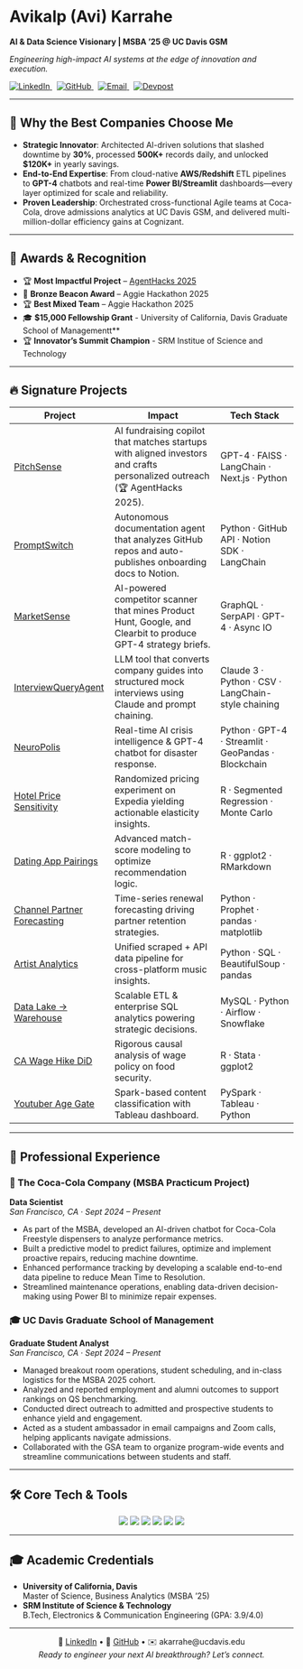 <p align="center">
  <h1>Avikalp (Avi) Karrahe</h1>
  <p><strong>AI & Data Science Visionary | MSBA ’25 @ UC Davis GSM</strong></p>
  <p><em>Engineering high-impact AI systems at the edge of innovation and execution.</em></p>
  <p>
    <a href="https://www.linkedin.com/in/avikalp">
      <img src="https://img.shields.io/badge/LinkedIn-@avikalp-blue?logo=linkedin" alt="LinkedIn"/>
    </a>
    &nbsp;
    <a href="https://github.com/Avikalp-Karrahe">
      <img src="https://img.shields.io/badge/GitHub-@Avikalp--Karrahe-black?logo=github" alt="GitHub"/>
    </a>
    &nbsp;
    <a href="mailto:akarrahe@ucdavis.edu">
      <img src="https://img.shields.io/badge/Email-akarrahe%40ucdavis.edu-red?logo=gmail" alt="Email"/>
    </a>
    &nbsp;
    <a href="https://devpost.com/akarrahe">
      <img src="https://img.shields.io/badge/Devpost-@akarrahe-003E54?logo=devpost&logoColor=white" alt="Devpost"/>
    </a>
  </p>
</p>

---

## 🌟 Why the Best Companies Choose Me

- **Strategic Innovator**: Architected AI-driven solutions that slashed downtime by **30%**, processed **500K+** records daily, and unlocked **$120K+** in yearly savings.
- **End-to-End Expertise**: From cloud-native **AWS/Redshift** ETL pipelines to **GPT-4** chatbots and real-time **Power BI/Streamlit** dashboards—every layer optimized for scale and reliability.
- **Proven Leadership**: Orchestrated cross-functional Agile teams at Coca-Cola, drove admissions analytics at UC Davis GSM, and delivered multi-million-dollar efficiency gains at Cognizant.

---

## 🏅 Awards & Recognition

- 🏆 **Most Impactful Project** – [AgentHacks 2025](https://www.agenthacks.org)  
- 🥉 **Bronze Beacon Award** – Aggie Hackathon 2025  
- 🏆 **Best Mixed Team** – Aggie Hackathon 2025  
- 🎓 **$15,000 Fellowship Grant** - University of California, Davis Graduate School of Managementt**
- 🏆 **Innovator’s Summit Champion** - SRM Institue of Science and Technology

---

## 🔥 Signature Projects

| Project | Impact | Tech Stack |
|---------|--------|------------|
| [PitchSense](https://github.com/Avikalp-Karrahe/PitchSense) | AI fundraising copilot that matches startups with aligned investors and crafts personalized outreach (🏆 AgentHacks 2025). | GPT-4 · FAISS · LangChain · Next.js · Python |
| [PromptSwitch](https://github.com/Avikalp-Karrahe/PromptSwitch) | Autonomous documentation agent that analyzes GitHub repos and auto-publishes onboarding docs to Notion. | Python · GitHub API · Notion SDK · LangChain |
| [MarketSense](https://github.com/Avikalp-Karrahe/MarketSense) | AI-powered competitor scanner that mines Product Hunt, Google, and Clearbit to produce GPT-4 strategy briefs. | GraphQL · SerpAPI · GPT-4 · Async IO |
| [InterviewQueryAgent](https://github.com/Avikalp-Karrahe/InterviewQueryAgent) | LLM tool that converts company guides into structured mock interviews using Claude and prompt chaining. | Claude 3 · Python · CSV · LangChain-style chaining |
| [NeuroPolis](https://github.com/Avikalp-Karrahe/NeuroPolis) | Real-time AI crisis intelligence & GPT-4 chatbot for disaster response. | Python · GPT-4 · Streamlit · GeoPandas · Blockchain |
| [Hotel Price Sensitivity](https://github.com/Avikalp-Karrahe/Experimental-Analysis-of-Consumer-Price-Sensitivity-in-Hotel-Bookings) | Randomized pricing experiment on Expedia yielding actionable elasticity insights. | R · Segmented Regression · Monte Carlo |
| [Dating App Pairings](https://github.com/Avikalp-Karrahe/-Algorithmic-Accuracy-Analysis-of-Dating-App-Pairings) | Advanced match-score modeling to optimize recommendation logic. | R · ggplot2 · RMarkdown |
| [Channel Partner Forecasting](https://github.com/Avikalp-Karrahe/Channel-Partner-Growth-Forecasting-and-Renewal-Decision) | Time-series renewal forecasting driving partner retention strategies. | Python · Prophet · pandas · matplotlib |
| [Artist Analytics](https://github.com/Avikalp-Karrahe/Cross-Platform-Artist-Analytics-with-SQL-Wikipedia-Scraping-and-iTunes-API) | Unified scraped + API data pipeline for cross-platform music insights. | Python · SQL · BeautifulSoup · pandas |
| [Data Lake → Warehouse](https://github.com/Avikalp-Karrahe/Data-Lake-to-Data-Warehouse-Database-Development-and-Insights) | Scalable ETL & enterprise SQL analytics powering strategic decisions. | MySQL · Python · Airflow · Snowflake |
| [CA Wage Hike DiD](https://github.com/Avikalp-Karrahe/Difference-in-Differences-Study-of-California-Wage-Hike-on-Food-Insecurity) | Rigorous causal analysis of wage policy on food security. | R · Stata · ggplot2 |
| [Youtuber Age Gate](https://github.com/Avikalp-Karrahe/Youtuber-Age-Gate-Content-Categorization) | Spark-based content classification with Tableau dashboard. | PySpark · Tableau · Python |

---

## 💼 Professional Experience

### 🚀 The Coca-Cola Company (MSBA Practicum Project)  
**Data Scientist**  
_San Francisco, CA · Sept 2024 – Present_  
- As part of the MSBA, developed an AI-driven chatbot for Coca-Cola Freestyle dispensers to analyze performance metrics.  
- Built a predictive model to predict failures, optimize and implement proactive repairs, reducing machine downtime.  
- Enhanced performance tracking by developing a scalable end-to-end data pipeline to reduce Mean Time to Resolution.  
- Streamlined maintenance operations, enabling data-driven decision-making using Power BI to minimize repair expenses.

### 🎓 UC Davis Graduate School of Management  
**Graduate Student Analyst**  
_San Francisco, CA · Sept 2024 – Present_  
- Managed breakout room operations, student scheduling, and in-class logistics for the MSBA 2025 cohort.  
- Analyzed and reported employment and alumni outcomes to support rankings on QS benchmarking.  
- Conducted direct outreach to admitted and prospective students to enhance yield and engagement.  
- Acted as a student ambassador in email campaigns and Zoom calls, helping applicants navigate admissions.  
- Collaborated with the GSA team to organize program-wide events and streamline communications between students and staff.

---

## 🛠 Core Tech & Tools

<p align="center">
  <img src="https://img.shields.io/badge/Python-3776AB?logo=python&logoColor=white"/> 
  <img src="https://img.shields.io/badge/R-276DC3?logo=r&logoColor=white"/> 
  <img src="https://img.shields.io/badge/SQL-4479A1?logo=postgresql&logoColor=white"/> 
  <img src="https://img.shields.io/badge/AWS-FF9900?logo=amazonaws&logoColor=white"/> 
  <img src="https://img.shields.io/badge/Airflow-017EBA?logo=apache-airflow&logoColor=white"/> 
  <img src="https://img.shields.io/badge/Streamlit-FF4B4B?logo=streamlit&logoColor=white"/>
</p>

---

## 🎓 Academic Credentials

- **University of California, Davis**  
  Master of Science, Business Analytics (MSBA ’25)  
- **SRM Institute of Science & Technology**  
  B.Tech, Electronics & Communication Engineering (GPA: 3.9/4.0)

---

<p align="center">
  🔗 <a href="https://www.linkedin.com/in/avikalp">LinkedIn</a> • 📂 <a href="https://github.com/Avikalp-Karrahe">GitHub</a> • ✉️ akarrahe@ucdavis.edu  
  <br><em>Ready to engineer your next AI breakthrough? Let’s connect.</em>
</p>
